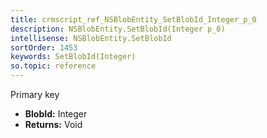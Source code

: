 ```yaml
---
title: crmscript_ref_NSBlobEntity_SetBlobId_Integer_p_0
description: NSBlobEntity.SetBlobId(Integer p_0)
intellisense: NSBlobEntity.SetBlobId
sortOrder: 1453
keywords: SetBlobId(Integer)
so.topic: reference
---
```



Primary key



* **BlobId:** Integer
* **Returns:** Void


